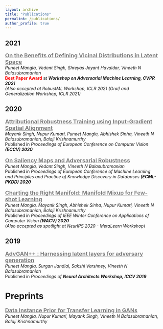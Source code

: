 ```yaml
---
layout: archive
title: "Publications"
permalink: /publications/
author_profile: true
---
```

<head>
<script src="https://code.iconify.design/1/1.0.7/iconify.min.js"></script>
<STYLE>a:link {
  text-decoration: none;
}

a:visited {
  text-decoration: none;
}

.zoom:hover {
 transform:scale(1.25);
}

h2 {
 line-height: 0em;
 margin-top: 1.25em
}
 </STYLE>
</head>

## 2021
<span style="color:gray"><b><u><font size=4> On the Benefits of Defining Vicinal Distributions in Latent Space</font></u></b></span> <a href="https://arxiv.org/abs/2003.06566"><i class="fas fa-fw fa-file-pdf zoom" aria-hidden="true"></i></a> \
*Puneet Mangla, Vedant Singh, Shreyas Jayant Havaldar, Vineeth N Balasubramanian* \
<span style="color:red"><b>Best Paper Award</b></span> at ***Workshop on Adversarial Machine Learning, CVPR 2021*** \
<span style="color:font-size:small"><i>(Also accepted at RobustML Workshop, ICLR 2021 (Oral) and  Generalization Workshop, ICLR 2021)</i></span>
## 2020
<span style="color:gray;"><b><u><font size=4> Attributional Robustness Training using Input-Gradient Spatial Alignment</font></u></b></span>  <a href="https://arxiv.org/abs/1911.130736"><i class="fas fa-fw fa-file-pdf zoom" aria-hidden="true"></i></a> <a href="https://github.com/nupurkmr9/Attributional-Robustness"><i class="fab fa-fw fa-github zoom" aria-hidden="true"></i></a> \
*Mayank Singh, Nupur Kumari, Puneet Mangla, Abhishek Sinha, Vineeth N Balasubramanian, Balaji Krishnamurthy* \
Published in *Proceedings of European Conference on Computer Vision **(ECCV) 2020*** \
\
<span style="color:gray"><b><u><font size=4> On Saliency Maps and Adversarial Robustness</font></u></b></span> <a href="https://arxiv.org/abs/2006.07828"><i class="fas fa-fw fa-file-pdf zoom" aria-hidden="true"></i></a>  <a href="https://github.com/Puneet2000/SAT_ECML2020"><i class="fab fa-fw fa-github zoom" aria-hidden="true"></i></a> \
*Puneet Mangla, Vedant Singh, Vineeth N Balasubramanian* \
Published in *Proceedings of European Conference of Machine Learning and Principles and Practice of Knowledge Discovery in Databases **(ECML-PKDD) 2020*** \
\
<span style="color:gray"><b><u><font size=4> Charting the Right Manifold: Manifold Mixup for Few-shot Learning</font></u></b></span> <a href="https://arxiv.org/abs/1907.12087"><i class="fas fa-fw fa-file-pdf zoom" aria-hidden="true"></i></a> <a href="https://github.com/nupurkmr9/S2M2_fewshot"><i class="fab fa-fw fa-github zoom" aria-hidden="true"></i></a> \
*Puneet Mangla, Mayank Singh, Abhishek Sinha, Nupur Kumari, Vineeth N Balasubramanian, Balaji Krishnamurthy* \
Published in *Proceedings of IEEE Winter Conference on Applications of Computer Vision **(WACV) 2020*** \
(*Also accepted as spotlight at NeurIPS 2020 - MetaLearn Workshop*)
## 2019
<span style="color:gray"><b><u><font size=4> AdvGAN++ : Harnessing latent layers for adversary generation</font></u></b></span>  <a href="https://arxiv.org/abs/1908.00706"><i class="fas fa-fw fa-file-pdf zoom" aria-hidden="true"></i></a> \
*Puneet Mangla, Surgan Jandial, Sakshi Varshney, Vineeth N Balasubramanian* \
Published in *Proceedings of **Neural Architects Workshop, ICCV 2019*** 

# Preprints
<span style="color:gray"><b><u><font size=4> Data Instance Prior for Transfer Learning in GANs</font></u></b></span> <a href="(https://arxiv.org/abs/2012.04256"><i class="fas fa-fw fa-file-pdf zoom" aria-hidden="true"></i></a> \
*Puneet Mangla, Nupur Kumari, Mayank Singh, Vineeth N Balasubramanian, Balaji Krishnamurthy*